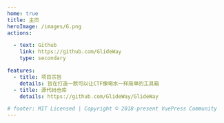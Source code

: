 ```yaml
---
home: true
title: 主页
heroImage: /images/G.png
actions:

  - text: Github
    link: https://github.com/GlideWay
    type: secondary

features:
  - title: 项目宗旨
    details: 旨在打造一款可以让CTF像喝水一样简单的工具箱
  - title: 源代码仓库
    details: https://github.com/GlideWay/GlideWay

# footer: MIT Licensed | Copyright © 2018-present VuePress Community
---
```


<!-- 这是GlideWay的开发文档，欢迎访问 [Github组织主页][default-theme-home]查看更多详情. -->

<!-- [default-theme-home]: https://github.com/GlideWay -->
